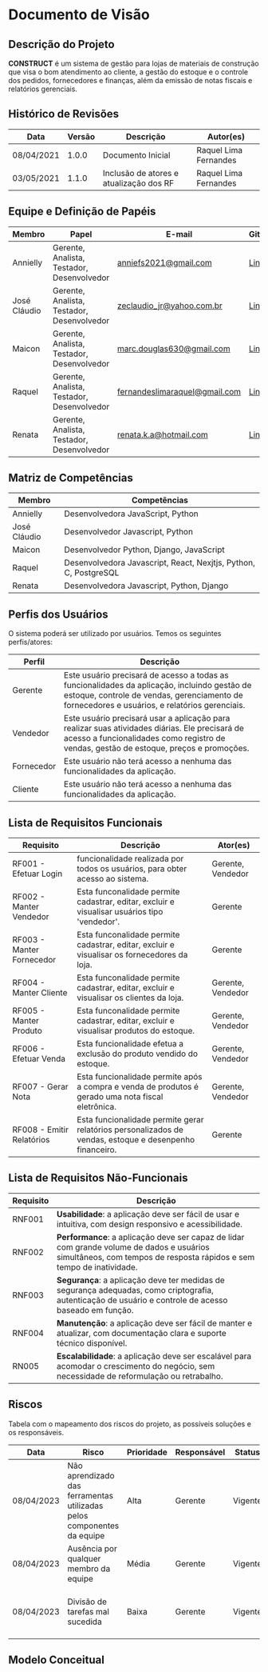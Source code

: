 # Documento de Visão

## Descrição do Projeto
**CONSTRUCT** é um sistema de gestão para lojas de materiais de construção que visa o bom atendimento ao cliente, a gestão do estoque e o controle dos pedidos, fornecedores e finanças, além da emissão de notas fiscais e relatórios gerenciais.

## Histórico de Revisões 

| Data       | Versão  | Descrição                                   | Autor(es)                |
| ---------- | ------- | ------------------------------------------- | ------------------------ |
| 08/04/2021 | 1.0.0   | Documento Inicial                           | Raquel Lima Fernandes    |
| 03/05/2021 | 1.1.0   | Inclusão de atores e atualização dos RF     | Raquel Lima Fernandes    |

## Equipe e Definição de Papéis

| Membro       | Papel                                      | E-mail                       | GitHub                                           |
| ------------ | ------------------------------------------ | ---------------------------- | ------------------------------------------------ |
| Annielly     | Gerente, Analista, Testador, Desenvolvedor | anniefs2021@gmail.com        |[Link](https://github.com/Anniellyfs)      |
| José Cláudio | Gerente, Analista, Testador, Desenvolvedor | zeclaudio_jr@yahoo.com.br    |[Link](https://github.com/ZeClaudio-Jr)    |
| Maicon       | Gerente, Analista, Testador, Desenvolvedor | marc.douglas630@gmail.com    |[Link](https://github.com/wanessabezerra)  |
| Raquel       | Gerente, Analista, Testador, Desenvolvedor | fernandeslimaraquel@gmail.com|[Link](https://github.com/fernandesraquel) |
| Renata       | Gerente, Analista, Testador, Desenvolvedor | renata.k.a@hotmail.com       |[Link](https://github.com/renatak12)       |



## Matriz de Competências

| Membro       | Competências                                                                                                      |
| ------------ | ----------------------------------------------------------------------------------------------------------------- |
| Annielly     | Desenvolvedora JavaScript, Python                                                                                 |
| José Cláudio | Desenvolvedor Javascript, Python                                                                                  |
| Maicon       | Desenvolvedor Python, Django, JavaScript                                                                          |
| Raquel       | Desenvolvedora Javascript, React, Nexjtjs, Python, C, PostgreSQL                                                  |  
| Renata       | Desenvolvedora Javascript, Python, Django                                                                         |

## Perfis dos Usuários

O sistema poderá ser utilizado por usuários. Temos os seguintes perfis/atores:

| Perfil        | Descrição                                                                                                                                                      |
| ------------- | -------------------------------------------------------------------------------------------------------------------------------------------------------------- |
| Gerente       | Este usuário precisará de acesso a todas as funcionalidades da aplicação, incluindo gestão de estoque, controle de vendas, gerenciamento de fornecedores e usuários, e relatórios gerenciais.                                  |
| Vendedor   | Este usuário precisará usar a aplicação para realizar suas atividades diárias. Ele precisará de acesso a funcionalidades como registro de vendas, gestão de estoque, preços e promoções. |
| Fornecedor  | Este usuário não terá acesso a nenhuma das funcionalidades da aplicação. |
| Cliente  | Este usuário não terá acesso a nenhuma das funcionalidades da aplicação. |

## Lista de Requisitos Funcionais

| Requisito                                      | Descrição                                                                   | Ator(es)     |
| ---------------------------------------------- | ---------------------------------------------------------------- | -------- |
| RF001 - Efetuar Login    | funcionalidade realizada por todos os usuários, para obter acesso ao sistema. | Gerente, Vendedor |
| RF002 - Manter Vendedor  | Esta funconalidade permite cadastrar, editar, excluir e visualisar usuários tipo 'vendedor'. | Gerente |
| RF003 - Manter Fornecedor | Esta funconalidade permite cadastrar, editar, excluir e visualisar os fornecedores da loja. | Gerente |
| RF004 - Manter Cliente | Esta funconalidade permite cadastrar, editar, excluir e visualisar os clientes da loja. | Gerente, Vendedor |
| RF005 - Manter Produto | Esta funconalidade permite cadastrar, editar, excluir e visualisar produtos do estoque. | Gerente, Vendedor |
| RF006 - Efetuar Venda | Esta funcionalidade efetua a exclusão do produto vendido do estoque. | Gerente, Vendedor |
| RF007 - Gerar Nota     | Esta funcionalidade permite após a compra e venda de produtos é gerado uma nota fiscal eletrônica. | Gerente, Vendedor |
| RF008 - Emitir Relatórios | Esta funcionalidade permite gerar relatórios personalizados de vendas, estoque e desenpenho financeiro. | Gerente |


## Lista de Requisitos Não-Funcionais

| Requisito                                    | Descrição                                                                                    |
| -------------------------------------------- | -------------------------------------------------------------------------------------------- |
| RNF001  |**Usabilidade**: a aplicação deve ser fácil de usar e intuitiva, com design responsivo e acessibilidade.                                       |
| RNF002  | **Performance**: a aplicação deve ser capaz de lidar com grande volume de dados e usuários simultâneos, com tempos de resposta rápidos e sem tempo de inatividade. |
| RNF003 | **Segurança**: a aplicação deve ter medidas de segurança adequadas, como criptografia, autenticação de usuário e controle de acesso baseado em função. |
| RNF004 | **Manutenção**: a aplicação deve ser fácil de manter e atualizar, com documentação clara e suporte técnico disponível. |
| RN005  | **Escalabilidade**: a aplicação deve ser escalável para acomodar o crescimento do negócio, sem necessidade de reformulação ou retrabalho. |

## Riscos

Tabela com o mapeamento dos riscos do projeto, as possíveis soluções e os responsáveis.

| Data       | Risco                                                                  | Prioridade | Responsável | Status  | Providência/Solução                                            |
| ---------- | ---------------------------------------------------------------------- | ---------- | ----------- | ------- | -------------------------------------------------------------- |
| 08/04/2023 | Não aprendizado das ferramentas utilizadas pelos componentes da equipe | Alta       | Gerente     | Vigente | Reforçar estudos sobre as ferramentas.                         |
| 08/04/2023 | Ausência por qualquer membro da equipe                                 | Média      | Gerente     | Vigente | Planejar o cronograma tendo em base a agenda dos membros.      |
| 08/04/2023 | Divisão de tarefas mal sucedida                                        | Baixa      | Gerente     | Vigente | Acompanhar de perto o desenvolvimento de cada membro da equipe |

## Modelo Conceitual 